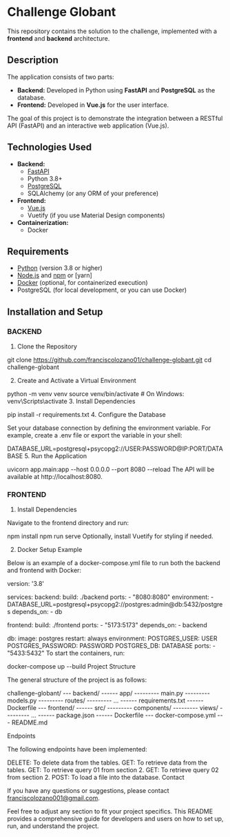 # Challenge Globant

This repository contains the solution to the challenge, implemented with a **frontend** and **backend** architecture.

## Description

The application consists of two parts:

- **Backend:** Developed in Python using **FastAPI** and **PostgreSQL** as the database.
- **Frontend:** Developed in **Vue.js** for the user interface.

The goal of this project is to demonstrate the integration between a RESTful API (FastAPI) and an interactive web application (Vue.js).

## Technologies Used

- **Backend:**
  - [FastAPI](https://fastapi.tiangolo.com/)
  - Python 3.8+
  - [PostgreSQL](https://www.postgresql.org/)
  - SQLAlchemy (or any ORM of your preference)
- **Frontend:**
  - [Vue.js](https://vuejs.org/)
  - Vuetify (if you use Material Design components)
- **Containerization:**
  - Docker

## Requirements

- [Python](https://www.python.org/downloads/) (version 3.8 or higher)
- [Node.js](https://nodejs.org/) and [npm](https://www.npmjs.com/) or [yarn]
- [Docker](https://www.docker.com/) (optional, for containerized execution)
- PostgreSQL (for local development, or you can use Docker)

## Installation and Setup

### BACKEND

1. Clone the Repository

git clone https://github.com/franciscolozano01/challenge-globant.git
cd challenge-globant

2. Create and Activate a Virtual Environment

python -m venv venv
source venv/bin/activate   # On Windows: venv\Scripts\activate
3. Install Dependencies

pip install -r requirements.txt
4. Configure the Database

Set your database connection by defining the environment variable. For example, create a .env file or export the variable in your shell:

DATABASE_URL=postgresql+psycopg2://USER:PASSWORD@IP:PORT/DATABASE
5. Run the Application

uvicorn app.main:app --host 0.0.0.0 --port 8080 --reload
The API will be available at http://localhost:8080.

### FRONTEND
1. Install Dependencies

Navigate to the frontend directory and run:

npm install
npm run serve
Optionally, install Vuetify for styling if needed.

2. Docker Setup Example

Below is an example of a docker-compose.yml file to run both the backend and frontend with Docker:

version: '3.8'

services:
  backend:
    build: ./backend
    ports:
      - "8080:8080"
    environment:
      - DATABASE_URL=postgresql+psycopg2://postgres:admin@db:5432/postgres
    depends_on:
      - db

  frontend:
    build: ./frontend
    ports:
      - "5173:5173"
    depends_on:
      - backend

  db:
    image: postgres
    restart: always
    environment:
      POSTGRES_USER: USER
      POSTGRES_PASSWORD: PASSWORD
      POSTGRES_DB: DATABASE
    ports:
      - "5433:5432"
To start the containers, run:

docker-compose up --build
Project Structure

The general structure of the project is as follows:

challenge-globant/
--- backend/
------ app/
--------- main.py
--------- models.py
--------- routes/
--------- ... 
------ requirements.txt
------ Dockerfile
--- frontend/
------ src/
--------- components/
--------- views/
--------- ...
------ package.json
------ Dockerfile
--- docker-compose.yml
--- README.md

Endpoints

The following endpoints have been implemented:

DELETE: To delete data from the tables.
GET: To retrieve data from the tables.
GET: To retrieve query 01 from section 2.
GET: To retrieve query 02 from section 2.
POST: To load a file into the database.
Contact

If you have any questions or suggestions, please contact franciscolozano001@gmail.com.


Feel free to adjust any section to fit your project specifics. This README provides a comprehensive guide for developers and users on how to set up, run, and understand the project.
